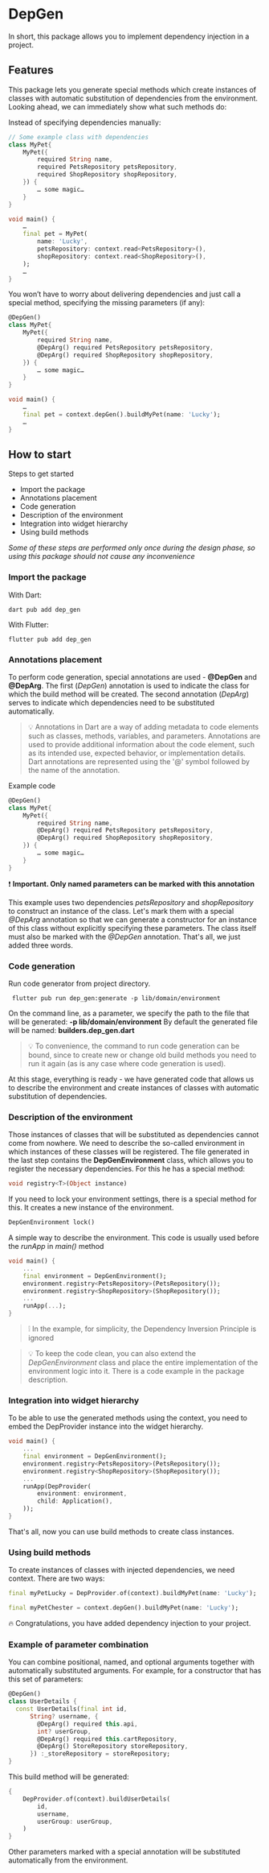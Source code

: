 # DepGen

In short, this package allows you to implement dependency injection in a project.

## Features

This package lets you generate special methods which create instances of classes with automatic
substitution of dependencies from the environment. Looking ahead, we can immediately show what such
methods do:

Instead of specifying dependencies manually:

```dart
// Some example class with dependencies
class MyPet{
    MyPet({
        required String name,
        required PetsRepository petsRepository,
        required ShopRepository shopRepository,
    }) {
        … some magic…
    }
}

void main() {
    …
    final pet = MyPet(
        name: 'Lucky',
        petsRepository: context.read<PetsRepository>(),
        shopRepository: context.read<ShopRepository>(),
    );
    …
}
```

You won’t have to worry about delivering dependencies and just call a special method, specifying the
missing parameters (if any):

```dart
@DepGen()
class MyPet{
    MyPet({
        required String name,
        @DepArg() required PetsRepository petsRepository,
        @DepArg() required ShopRepository shopRepository,
    }) {
        … some magic…
    }
}

void main() {
    …
    final pet = context.depGen().buildMyPet(name: 'Lucky');
    …
}
```

## How to start

Steps to get started

- Import the package
- Annotations placement
- Code generation
- Description of the environment
- Integration into widget hierarchy
- Using build methods

_Some of these steps are performed only once during the design phase, so using this package should
not cause any inconvenience_

### Import the package

With Dart:

```shell
dart pub add dep_gen
```

With Flutter:

```shell
flutter pub add dep_gen
```

### Annotations placement

To perform code generation, special annotations are used - **@DepGen** and **@DepArg**. The 
first (*DepGen*) annotation is used to indicate the class for which the build method will be 
created. The second annotation (*DepArg*) serves to indicate which dependencies need to be 
substituted automatically.

> 💡 Annotations in Dart are a way of adding metadata to code elements such as classes, methods, variables, and parameters. Annotations are used to provide additional information about the code element, such as its intended use, expected behavior, or implementation details.
> Dart annotations are represented using the '@' symbol followed by the name of the annotation.

Example code

```dart
@DepGen()
class MyPet{
    MyPet({
        required String name,
        @DepArg() required PetsRepository petsRepository,
        @DepArg() required ShopRepository shopRepository,
    }) {
        … some magic…
    }
}
```

❗️ **Important. Only named parameters can be marked with this annotation**

This example uses two dependencies *petsRepository* and *shopRepository* to construct an instance of
the class. Let's mark them with a special *@DepArg* annotation so that we can generate a constructor
for an instance of this class without explicitly specifying these parameters. The class itself must
also be marked with the *@DepGen* annotation. That's all, we just added three words.

### Code generation

Run code generator from project directory.

```shell
 flutter pub run dep_gen:generate -p lib/domain/environment
```

On the command line, as a parameter, we specify the path to the file that will be generated:
**-p lib/domain/environment**
By default the generated file will be named:
**builders.dep_gen.dart**
> 💡 To convenience, the command to run code generation can be bound, since to create new or change old build methods you need to run it again (as is any case where code generation is used).

At this stage, everything is ready - we have generated code that allows us to describe the
environment and create instances of classes with automatic substitution of dependencies.

### Description of the environment

Those instances of classes that will be substituted as dependencies cannot come from nowhere. We
need to describe the so-called environment in which instances of these classes will be registered.
The file generated in the last step contains the **DepGenEnvironment** class, which allows you to
register the necessary dependencies. For this he has a special method:

```dart
void registry<T>(Object instance)
```

If you need to lock your environment settings, there is a special method for this. It creates a new
instance of the environment.

```dart
DepGenEnvironment lock()
```

A simple way to describe the environment. This code is usually used before the *runApp* in *main()*
method

```dart
void main() {
    ...
    final environment = DepGenEnvironment();
    environment.registry<PetsRepository>(PetsRepository());
    environment.registry<ShopRepository>(ShopRepository());
    ...
    runApp(...);
}
```

> ❕ In the example, for simplicity, the Dependency Inversion Principle is ignored

> 💡 To keep the code clean, you can also extend the *DepGenEnvironment* class and place the entire implementation of the environment logic into it. There is a code example in the package description.

### Integration into widget hierarchy

To be able to use the generated methods using the context, you need to embed the DepProvider 
instance into the widget hierarchy.

```dart
void main() {
    ...
    final environment = DepGenEnvironment();
    environment.registry<PetsRepository>(PetsRepository());
    environment.registry<ShopRepository>(ShopRepository());
    ...
    runApp(DepProvider(
        environment: environment,
        child: Application(),
    ));
}
```

That's all, now you can use build methods to create class instances.

### Using build methods

To create instances of classes with injected dependencies, we need context. There are two ways:

```dart
final myPetLucky = DepProvider.of(context).buildMyPet(name: 'Lucky');
```

```dart
final myPetChester = context.depGen().buildMyPet(name: 'Lucky');
```

🔥 Congratulations, you have added dependency injection to your project.

### Example of parameter combination

You can combine positional, named, and optional arguments together with automatically substituted
arguments. For example, for a constructor that has this set of parameters:

```dart
@DepGen()
class UserDetails {
  const UserDetails(final int id,
      String? username, {
        @DepArg() required this.api,
        int? userGroup,
        @DepArg() required this.cartRepository,
        @DepArg() StoreRepository storeRepository,
      }) :_storeRepository = storeRepository;
}
```

This build method will be generated:

```dart
{
    DepProvider.of(context).buildUserDetails(
        id,
        username,
        userGroup: userGroup,
    )
}
```

Other parameters marked with a special annotation will be substituted automatically from the
environment.



